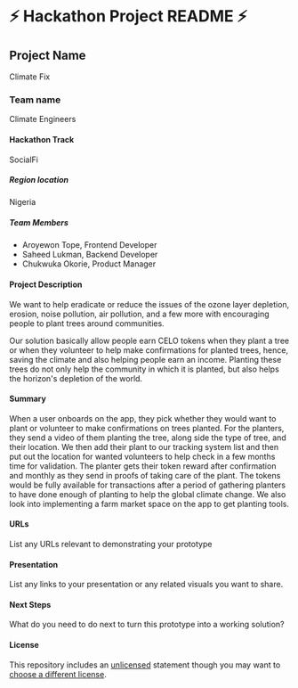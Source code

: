 # ⚡ Hackathon Project README ⚡

## Project Name
Climate Fix

### Team name
Climate Engineers

#### Hackathon Track
SocialFi

##### Region location
Nigeria

##### Team Members
- Aroyewon Tope, Frontend Developer
- Saheed Lukman, Backend Developer
- Chukwuka Okorie, Product Manager

#### Project Description
We want to help eradicate or reduce the issues of the ozone layer depletion, erosion, noise pollution, air pollution, and a few more with encouraging people to plant trees around communities.

Our solution basically allow people earn CELO tokens when they plant a tree or when they volunteer to help make confirmations for planted trees, hence, saving the climate and also helping people earn an income. Planting these trees do not only help the community in which it is planted, but also helps the horizon's depletion of the world.

#### Summary
When a user onboards on the app, they pick whether they would want to plant or volunteer to make confirmations on trees planted. For the planters, they send a video of them planting the tree, along side the type of tree, and their location. We then add their plant to our tracking system list and then put out the location for wanted volunteers to help check in a few months time for validation. The planter gets their token reward after confirmation and monthly as they send in proofs of taking care of the plant. The tokens would be fully available for transactions after a period of gathering planters to have done enough of planting to help the global climate change.
We also look into implementing a farm market space on the app to get planting tools.

#### URLs
List any URLs relevant to demonstrating your prototype

#### Presentation
List any links to your presentation or any related visuals you want to share.

#### Next Steps
What do you need to do next to turn this prototype into a working solution?

#### License
This repository includes an [unlicensed](http://unlicense.org/) statement though you may want to [choose a different license](https://choosealicense.com/).
